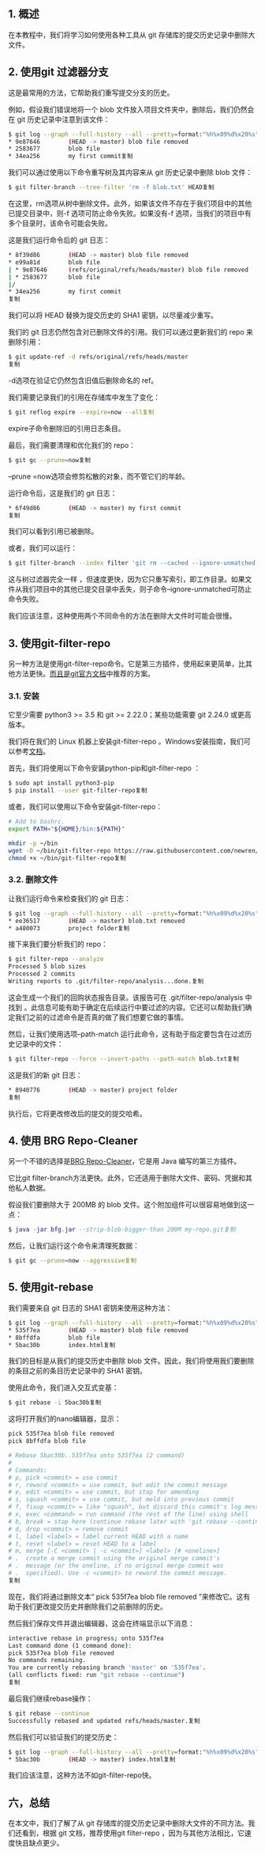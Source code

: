 ## 1. 概述

在本教程中，我们将学习如何使用各种工具从 git 存储库的提交历史记录中删除大文件。

## 2. 使用git 过滤器分支

这是最常用的方法，它帮助我们重写提交分支的历史。

例如，假设我们错误地将一个 blob 文件放入项目文件夹中，删除后，我们仍然会在 git 历史记录中注意到该文件：

```bash
$ git log --graph --full-history --all --pretty=format:"%h%x09%d%x20%s"
* 9e87646        (HEAD -> master) blob file removed
* 2583677        blob file
* 34ea256        my first commit复制
```

我们可以通过使用以下命令重写树及其内容来从 git 历史记录中删除 blob 文件：

```bash
$ git filter-branch --tree-filter 'rm -f blob.txt' HEAD复制
```

在这里，rm选项从树中删除文件。此外，如果该文件不存在于我们项目中的其他已提交目录中，则-f 选项可防止命令失败。如果没有-f 选项，当我们的项目中有多个目录时，该命令可能会失败。

这是我们运行命令后的 git 日志：

```bash
* 8f39d86        (HEAD -> master) blob file removed
* e99a81d        blob file
| * 9e87646      (refs/original/refs/heads/master) blob file removed
| * 2583677      blob file
|/  
* 34ea256        my first commit
复制
```

我们可以将 HEAD 替换为提交历史的 SHA1 密钥，以尽量减少重写。

我们的 git 日志仍然包含对已删除文件的引用。我们可以通过更新我们的 repo 来删除引用：

```bash
$ git update-ref -d refs/original/refs/heads/master
复制
```

-d选项在验证它仍然包含旧值后删除命名的 ref。

我们需要记录我们的引用在存储库中发生了变化：

```bash
$ git reflog expire --expire=now --all复制
```

expire子命令删除旧的引用日志条目。

最后，我们需要清理和优化我们的 repo：

```bash
$ git gc --prune=now复制
```

–prune =now选项会修剪松散的对象，而不管它们的年龄。

运行命令后，这是我们的 git 日志：

```bash
* 6f49d86        (HEAD -> master) my first commit
复制
```

我们可以看到引用已被删除。

或者，我们可以运行：

```bash
$ git filter-branch --index filter 'git rm --cached --ignore-unmatched blob.txt' HEAD复制
```

这与树过滤器完全一样 ，但速度更快，因为它只重写索引，即工作目录。如果文件从我们项目中的其他已提交目录中丢失，则子命令–ignore-unmatched可防止命令失败。

我们应该注意，这种使用两个不同命令的方法在删除大文件时可能会很慢。

## 3. 使用git-filter-repo

另一种方法是使用git-filter-repo命令。它是第三方插件，使用起来更简单，比其他方法更快。[而且是git官方文档](https://git-scm.com/docs/git-filter-branch)中推荐的方案。

### 3.1. 安装

它至少需要 python3 >= 3.5 和 git >= 2.22.0；某些功能需要 git 2.24.0 或更高版本。

我们将在我们的 Linux 机器上安装git-filter-repo 。Windows安装指南，我们可以参考[文档](https://github.com/newren/git-filter-repo#how-do-i-install-it)。 

首先，我们将使用以下命令安装python-pip和git-filter-repo ：

```bash
$ sudo apt install python3-pip
$ pip install --user git-filter-repo复制
```

或者，我们可以使用以下命令安装git-filter-repo：

```bash
# Add to bashrc.
export PATH="${HOME}/bin:${PATH}"

mkdir -p ~/bin
wget -O ~/bin/git-filter-repo https://raw.githubusercontent.com/newren/git-filter-repo/7b3e714b94a6e5b9f478cb981c7f560ef3f36506/git-filter-repo
chmod +x ~/bin/git-filter-repo复制
```

### 3.2. 删除文件

让我们运行命令来检查我们的 git 日志：

```bash
$ git log --graph --full-history --all --pretty=format:"%h%x09%d%x20%s"
* ee36517        (HEAD -> master) blob.txt removed
* a480073        project folder复制
```

接下来我们要分析我们的 repo：

```bash
$ git filter-repo --analyze
Processed 5 blob sizes
Processed 2 commits
Writing reports to .git/filter-repo/analysis...done.复制
```

这会生成一个我们的回购状态报告目录。该报告可在 .git/filter-repo/analysis 中找到 。此信息可能有助于确定在后续运行中要过滤的内容。它还可以帮助我们确定我们之前的过滤命令是否真的做了我们想要它做的事情。

然后，让我们使用选项–path-match 运行此命令，这有助于指定要包含在过滤历史记录中的文件：

```bash
$ git filter-repo --force --invert-paths --path-match blob.txt复制
```

这是我们的新 git 日志：

```bash
* 8940776        (HEAD -> master) project folder
复制
```

执行后，它将更改修改后的提交的提交哈希。 

## 4. 使用 BRG Repo-Cleaner

另一个不错的选择是[BRG Repo-Cleaner](https://rtyley.github.io/bfg-repo-cleaner/)，它是用 Java 编写的第三方插件。

它比git filter-branch方法更快。此外，它还适用于删除大文件、密码、凭据和其他私人数据。 

假设我们要删除大于 200MB 的 blob 文件。这个附加组件可以很容易地做到这一点：

```lua
$ java -jar bfg.jar --strip-blob-bigger-than 200M my-repo.git复制
```

然后，让我们运行这个命令来清理死数据：

```bash
$ git gc --prune=now --aggressive复制
```

## 5. 使用git-rebase

我们需要来自 git 日志的 SHA1 密钥来使用这种方法：

```bash
$ git log --graph --full-history --all --pretty=format:"%h%x09%d%x20%s"
* 535f7ea        (HEAD -> master) blob file removed
* 8bffdfa        blob file
* 5bac30b        index.html复制
```

我们的目标是从我们的提交历史中删除 blob 文件。因此，我们将使用我们要删除的条目之前的条目历史记录中的 SHA1 密钥。

使用此命令，我们进入交互式变基：

```bash
$ git rebase -i 5bac30b复制
```

这将打开我们的nano编辑器，显示：

```bash
pick 535f7ea blob file removed
pick 8bffdfa blob file 

# Rebase 5bac30b..535f7ea onto 535f7ea (2 command)
#
# Commands:
# p, pick <commit> = use commit
# r, reword <commit> = use commit, but edit the commit message
# e, edit <commit> = use commit, but stop for amending
# s, squash <commit> = use commit, but meld into previous commit
# f, fixup <commit> = like "squash", but discard this commit's log message
# x, exec <command> = run command (the rest of the line) using shell
# b, break = stop here (continue rebase later with 'git rebase --continue')
# d, drop <commit> = remove commit
# l, label <label> = label current HEAD with a name
# t, reset <label> = reset HEAD to a label
# m, merge [-C <commit> | -c <commit>] <label> [# <oneline>]
# .  create a merge commit using the original merge commit's
# .  message (or the oneline, if no original merge commit was
# .  specified). Use -c <commit> to reword the commit message.
复制
```

现在，我们将通过删除文本“ pick 535f7ea blob file removed ”来修改它。这有助于我们更改提交历史并删除我们之前删除的历史。

然后我们保存文件并退出编辑器，这会在终端显示以下消息：

```bash
interactive rebase in progress; onto 535f7ea
Last command done (1 command done):
pick 535f7ea blob file removed
No commands remaining.
You are currently rebasing branch 'master' on '535f7ea'.
(all conflicts fixed: run "git rebase --continue")
复制
```

最后我们继续rebase操作：

```bash
$ git rebase --continue
Successfully rebased and updated refs/heads/master.复制
```

然后我们可以验证我们的提交历史：

```bash
$ git log --graph --full-history --all --pretty=format:"%h%x09%d%x20%s"
* 5bac30b        (HEAD -> master) index.html复制
```

我们应该注意，这种方法不如git-filter-repo快。

## 六，总结

在本文中，我们了解了从 git 存储库的提交历史记录中删除大文件的不同方法。我们还看到，根据 git 文档，推荐使用git filter-repo ，因为与其他方法相比，它速度快且缺点更少。